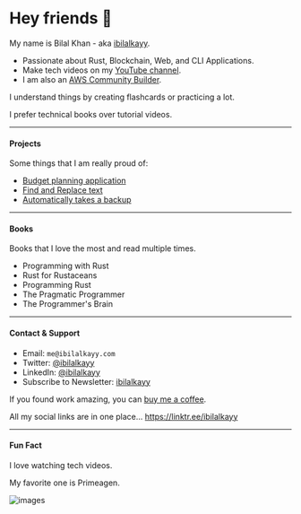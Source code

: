 # Hey friends 👋

My name is Bilal Khan - aka [ibilalkayy](https://ibilalkayy.com).

- Passionate about Rust, Blockchain, Web, and CLI Applications.
- Make tech videos on my [YouTube channel](https://www.youtube.com/@coderoamer).
- I am also an [AWS Community Builder](https://aws.amazon.com/developer/community/community-builders/).

I understand things by creating flashcards or practicing a lot.

I prefer technical books over tutorial videos.

---

#### Projects

Some things that I am really proud of:

- [Budget planning application](https://github.com/ibilalkayy/move)
- [Find and Replace text](https://github.com/ibilalkayy/fara)
- [Automatically takes a backup](https://github.com/ibilalkayy/Automatic-Backup-and-Monitoring-Software)

---

#### Books

Books that I love the most and read multiple times.

- Programming with Rust
- Rust for Rustaceans
- Programming Rust
- The Pragmatic Programmer
- The Programmer's Brain

---

#### Contact & Support

- Email: `me@ibilalkayy.com`
- Twitter: [@ibilalkayy](https://x.com/ibilalkayy)
- LinkedIn: [@ibilalkayy](https://www.linkedin.com/in/ibilalkayy/)
- Subscribe to Newsletter: [ibilalkayy](https://ibilalkayy.beehiiv.com/)

If you found work amazing, you can [buy me a coffee](https://buymeacoffee.com/ibilalkayy).

All my social links are in one place... https://linktr.ee/ibilalkayy

---

#### Fun Fact

I love watching tech videos.

My favorite one is Primeagen.

![images](https://github.com/user-attachments/assets/07a0e2a2-574c-4086-ab45-c93e6dd3435f)

